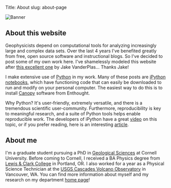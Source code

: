Title: About
slug: about-page

<!--- markdown comment: how to link to files (inset image) -->
![Banner]({filename}/images/banner_home.gif)

<!--- Alternativey insert image using liquid tag: -->
<!--- {% img {filename}/images/banner_home.gif %} -->

## About this website
Geophysicists depend on computational tools for analyzing increasingly large and complex data sets. Over the last 4 years I've benefited greatly from free, open source software and instructional blogs. So I've decided to post some of my own work here. I've shamelessly modeled this website after [this excellent one](http://jakevdp.github.io) by Jake VanderPlas... Thanks Jake!

I make extensive use of [Python](http://www.python.org) in my work. Many of these posts are [iPython notebooks](http://ipython.org/notebook.html), which have functioning code that can easily be downloaded to run and modify on your personal computer. The easiest way to do this is to install [Canopy](https://www.enthought.com/products/canopy/) software from Enthought. 

Why Python? It's user-friendly, extremely versatile, and there is a tremendous scientific user-community. Furthermore, reproducibility is key to meaningful research, and a suite of Python tools helps enable reproducible work. The developers of iPython have a great [video](http://www.youtube.com/watch?feature=player_embedded&v=F4rFuIb1Ie4) on this topic, or if you prefer reading, here is an interesting [article](http://blog.fperez.org/2013/04/literate-computing-and-computational.html).

## About me
I'm a graduate student pursuing a PhD in [Geological Sciences](http://www.eas.cornell.edu) at Cornell University. Before coming to Cornell, I received a BA Physics degree from [Lewis &amp; Clark College](http://www.lclark.edu/college/departments/physics/) in Portland, OR. I also worked for a year as a Physical Science Technician at the [USGS Cascades Volcano Observatory](http://vulcan.wr.usgs.gov/) in Vancouver, WA. You can find more information about myself and my research on my department [home page](http://www.geo.cornell.edu/eas/gstudent/sth54/)!
